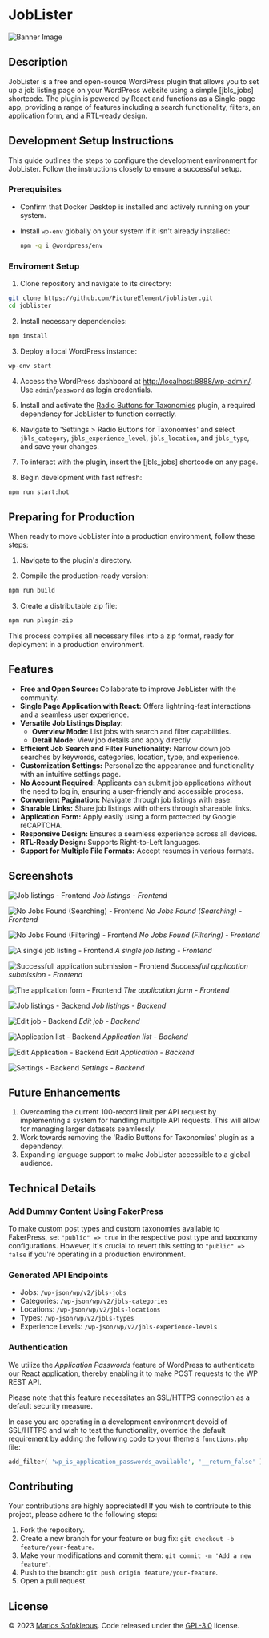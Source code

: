 # JobLister

![Banner Image](assets/banner-1544x500.jpg)

## Description

JobLister is a free and open-source WordPress plugin that allows you to set up a job listing page on your WordPress website using a simple [jbls_jobs] shortcode. The plugin is powered by React and functions as a Single-page app, providing a range of features including a search functionality, filters, an application form, and a RTL-ready design.

## Development Setup Instructions

This guide outlines the steps to configure the development environment for JobLister. Follow the instructions closely to ensure a successful setup.

### Prerequisites

- Confirm that Docker Desktop is installed and actively running on your system.
- Install `wp-env` globally on your system if it isn't already installed:

  ```sh
  npm -g i @wordpress/env
  ```

### Enviroment Setup

1. Clone repository and navigate to its directory:

  ```sh
  git clone https://github.com/PictureElement/joblister.git
  cd joblister
  ```

2. Install necessary dependencies:

  ```sh
  npm install
  ```

3. Deploy a local WordPress instance:

  ```sh
  wp-env start
  ```

4. Access the WordPress dashboard at [http://localhost:8888/wp-admin/](http://localhost:8888/wp-admin/). Use `admin`/`password` as login credentials.

5. Install and activate the [Radio Buttons for Taxonomies](https://wordpress.org/plugins/radio-buttons-for-taxonomies/) plugin, a required dependency for JobLister to function correctly.

6. Navigate to 'Settings > Radio Buttons for Taxonomies' and select `jbls_category`, `jbls_experience_level`, `jbls_location`, and `jbls_type`, and save your changes.

7. To interact with the plugin, insert the [jbls_jobs] shortcode on any page.

8. Begin development with fast refresh:

  ```sh
  npm run start:hot
  ```

## Preparing for Production

When ready to move JobLister into a production environment, follow these steps:

1. Navigate to the plugin's directory.

2. Compile the production-ready version:

  ```sh
  npm run build
  ```

3. Create a distributable zip file:

  ```sh
  npm run plugin-zip
  ```

This process compiles all necessary files into a zip format, ready for deployment in a production environment.

## Features

* **Free and Open Source:** Collaborate to improve JobLister with the community.
* **Single Page Application with React:** Offers lightning-fast interactions and a seamless user experience.
* **Versatile Job Listings Display:**
  * **Overview Mode:** List jobs with search and filter capabilities.
  * **Detail Mode:** View job details and apply directly.
* **Efficient Job Search and Filter Functionality:** Narrow down job searches by keywords, categories, location, type, and experience.
* **Customization Settings:** Personalize the appearance and functionality with an intuitive settings page.
* **No Account Required:** Applicants can submit job applications without the need to log in, ensuring a user-friendly and accessible process.
* **Convenient Pagination:** Navigate through job listings with ease.
* **Sharable Links:** Share job listings with others through shareable links.
* **Application Form:** Apply easily using a form protected by Google reCAPTCHA.
* **Responsive Design:** Ensures a seamless experience across all devices.
* **RTL-Ready Design:** Supports Right-to-Left languages.
* **Support for Multiple File Formats:** Accept resumes in various formats.

## Screenshots

![Job listings - Frontend](assets/screenshot-1.png)
*Job listings - Frontend*

![No Jobs Found (Searching) - Frontend](assets/screenshot-2.png)
*No Jobs Found (Searching) - Frontend*

![No Jobs Found (Filtering) - Frontend](assets/screenshot-3.png)
*No Jobs Found (Filtering) - Frontend*

![A single job listing - Frontend](assets/screenshot-4.png)
*A single job listing - Frontend*

![Successfull application submission - Frontend](assets/screenshot-5.png)
*Successfull application submission - Frontend*

![The application form - Frontend](assets/screenshot-6.png)
*The application form - Frontend*

![Job listings - Backend](assets/screenshot-7.png)
*Job listings - Backend*

![Edit job - Backend](assets/screenshot-8.png)
*Edit job - Backend*

![Application list - Backend](assets/screenshot-9.png)
*Application list - Backend*

![Edit Application - Backend](assets/screenshot-10.png)
*Edit Application - Backend*

![Settings - Backend](assets/screenshot-11.png)
*Settings - Backend*

## Future Enhancements

1. Overcoming the current 100-record limit per API request by implementing a system for handling multiple API requests. This will allow for managing larger datasets seamlessly.
2. Work towards removing the 'Radio Buttons for Taxonomies' plugin as a dependency.
3. Expanding language support to make JobLister accessible to a global audience.

## Technical Details

### Add Dummy Content Using FakerPress

To make custom post types and custom taxonomies available to FakerPress, set `"public" => true` in the respective post type and taxonomy configurations. However, it's crucial to revert this setting to `"public" => false` if you're operating in a production environment.

### Generated API Endpoints

- Jobs: `/wp-json/wp/v2/jbls-jobs`
- Categories: `/wp-json/wp/v2/jbls-categories`
- Locations: `/wp-json/wp/v2/jbls-locations`
- Types: `/wp-json/wp/v2/jbls-types`
- Experience Levels: `/wp-json/wp/v2/jbls-experience-levels`

### Authentication

We utilize the *Application Passwords* feature of WordPress to authenticate our React application, thereby enabling it to make POST requests to the WP REST API.

Please note that this feature necessitates an SSL/HTTPS connection as a default security measure.

In case you are operating in a development environment devoid of SSL/HTTPS and wish to test the functionality, override the default requirement by adding the following code to your theme's `functions.php` file:

```php
add_filter( 'wp_is_application_passwords_available', '__return_false' );
```

## Contributing

Your contributions are highly appreciated! If you wish to contribute to this project, please adhere to the following steps:

1. Fork the repository.
2. Create a new branch for your feature or bug fix: `git checkout -b feature/your-feature`.
3. Make your modifications and commit them: `git commit -m 'Add a new feature'`.
4. Push to the branch: `git push origin feature/your-feature`.
5. Open a pull request.

## License

&copy; 2023 [Marios Sofokleous](https://www.msof.me/). Code released under the [GPL-3.0](LICENSE) license.
